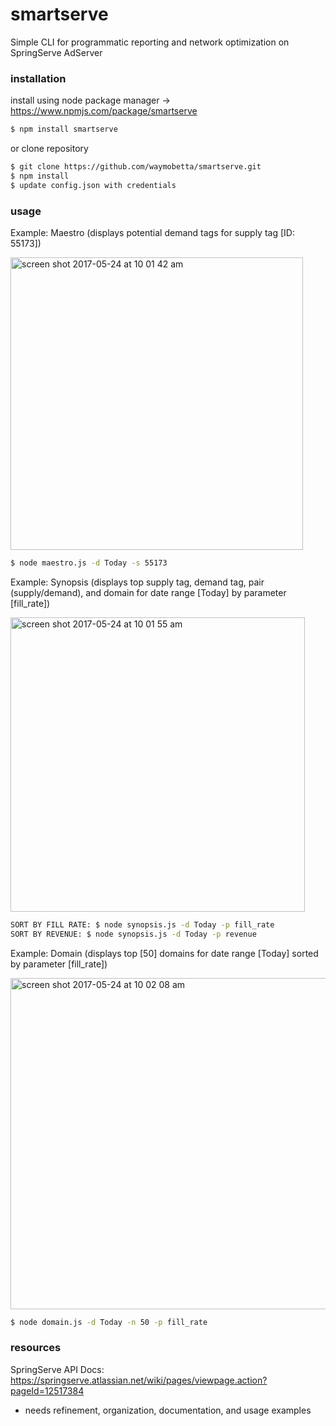 # smartserve

Simple CLI for programmatic reporting and network optimization on SpringServe AdServer

### installation

install using node package manager -> https://www.npmjs.com/package/smartserve
```bash
$ npm install smartserve
```

or clone repository
```bash
$ git clone https://github.com/waymobetta/smartserve.git
$ npm install
$ update config.json with credentials
```

### usage
Example: Maestro (displays potential demand tags for supply tag [ID: 55173])

<img width="468" alt="screen shot 2017-05-24 at 10 01 42 am" src="https://cloud.githubusercontent.com/assets/17755587/26415905/f2963c58-4068-11e7-8903-4408e82dc73e.png">

```bash
$ node maestro.js -d Today -s 55173
```

Example: Synopsis (displays top supply tag, demand tag, pair (supply/demand), and domain for date range [Today] by parameter [fill_rate])

<img width="471" alt="screen shot 2017-05-24 at 10 01 55 am" src="https://cloud.githubusercontent.com/assets/17755587/26415862/c4c6edf4-4068-11e7-8073-801045e5ab8f.png">

```bash
SORT BY FILL RATE: $ node synopsis.js -d Today -p fill_rate
SORT BY REVENUE: $ node synopsis.js -d Today -p revenue
```

Example: Domain (displays top [50] domains for date range [Today] sorted by parameter [fill_rate])

<img width="530" alt="screen shot 2017-05-24 at 10 02 08 am" src="https://cloud.githubusercontent.com/assets/17755587/26415765/76f342ee-4068-11e7-8d1f-209077da513f.png">

```bash
$ node domain.js -d Today -n 50 -p fill_rate
```

### resources
SpringServe API Docs: https://springserve.atlassian.net/wiki/pages/viewpage.action?pageId=12517384

* needs refinement, organization, documentation, and usage examples
